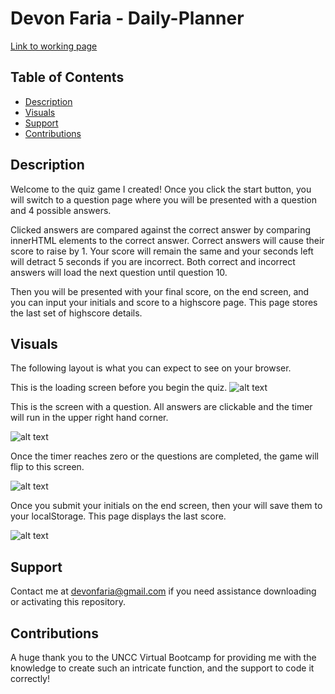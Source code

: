 # Devon Faria - Daily-Planner

[Link to working page](https://devonfaria.github.io/quiz-game/)

## Table of Contents

* [Description](#description)
* [Visuals](#visuals)
* [Support](#Support)
* [Contributions](#contributions)

## Description

Welcome to the quiz game I created! Once you click the start button, you will switch to a question page where you will be presented with a question and 4 possible answers. 

Clicked answers are compared against the correct answer by comparing innerHTML elements to the correct answer. Correct answers will cause their score to raise by 1. Your score will remain the same and your seconds left will detract 5 seconds if you are incorrect. Both correct and incorrect answers will load the next question until question 10. 

Then you will be presented with your final score, on the end screen, and you can input your initials and score to a highscore page. This page stores the last set of highscore details.

## Visuals

The following layout is what you can expect to see on your browser.

This is the loading screen before you begin the quiz.
![alt text](./assets/images/Quiz-Game-start2.png)

This is the screen with a question. All answers are clickable and the timer will run in the upper right hand corner. 

![alt text](./assets/images/Quiz-Game-question2.png)

Once the timer reaches zero or the questions are completed, the game will flip to this screen.

![alt text](./assets/images/Quiz-Game-end2.png)

Once you submit your initials on the end screen, then your will save them to your localStorage. This page displays the last score. 

![alt text](./assets/images/Quiz-Game-highscore2.png)

## Support

Contact me at devonfaria@gmail.com if you need assistance downloading or activating this repository.

## Contributions

A huge thank you to the UNCC Virtual Bootcamp for providing me with the knowledge to create such an intricate function, and the support to code it correctly!